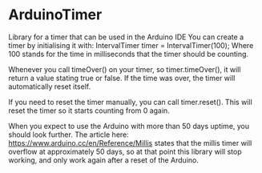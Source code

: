 # ArduinoTimer
Library for a timer that can be used in the Arduino IDE
You can create a timer by initialising it with:
IntervalTimer timer = IntervalTimer(100);
Where 100 stands for the time in milliseconds that the timer should be counting.

Whenever you call timeOver() on your timer, so timer.timeOver(), it will return a value stating true or false.
If the time was over, the timer will automatically reset itself.

If you need to reset the timer manually, you can call timer.reset().
This will reset the timer so it starts counting from 0 again.

When you expect to use the Arduino with more than 50 days uptime, you should look further.
The article here: https://www.arduino.cc/en/Reference/Millis states that the millis timer will overflow at approximately 50 days, so at that point
this library will stop working, and only work again after a reset of the Arduino.
